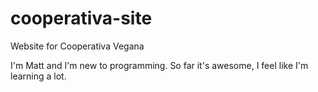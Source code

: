 # cooperativa-site
Website for Cooperativa Vegana

I'm Matt and I'm new to programming. So far it's awesome, I feel like I'm learning a lot.
